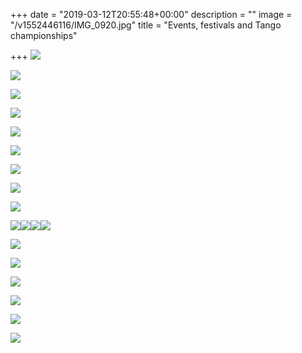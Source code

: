 +++
date = "2019-03-12T20:55:48+00:00"
description = ""
image = "/v1552446116/IMG_0920.jpg"
title = "Events, festivals and Tango championships"

+++
![](https://res.cloudinary.com/paris-tango/image/upload/v1552446605/IMG_0921.jpg)

![](https://res.cloudinary.com/paris-tango/image/upload/v1552446605/IMG_0926.jpg)

![](https://res.cloudinary.com/paris-tango/image/upload/v1552446605/IMG_0922.jpg)

![](https://res.cloudinary.com/paris-tango/image/upload/v1552446604/IMG_0917.jpg)

![](https://res.cloudinary.com/paris-tango/image/upload/v1552446604/IMG_0925.jpg)

![](https://res.cloudinary.com/paris-tango/image/upload/v1552446603/IMG_0918.jpg)

![](https://res.cloudinary.com/paris-tango/image/upload/v1552446603/IMG_0923.jpg)

![](https://res.cloudinary.com/paris-tango/image/upload/v1552446601/IMG_0928.jpg)

![](https://res.cloudinary.com/paris-tango/image/upload/v1552446602/IMG_0919.jpg)

![](https://res.cloudinary.com/paris-tango/image/upload/v1552982937/london2007_Fren_ontlA5faw6.jpg)![](https://res.cloudinary.com/paris-tango/image/upload/v1552982937/london_Frenchcr_acklA5faw6.jpg)![](https://res.cloudinary.com/paris-tango/image/upload/v1552982937/F_F_Ball_2008_leaflet.jpg)![](https://res.cloudinary.com/paris-tango/image/upload/v1552982937/F_F_ball_2009_flyer.jpg)

![](https://res.cloudinary.com/paris-tango/image/upload/v1552982937/F_F_ball_2011.jpg)

![](https://res.cloudinary.com/paris-tango/image/upload/v1552983639/Juvenal_Leaflet_Aug_2011.jpg)

![](https://res.cloudinary.com/paris-tango/image/upload/v1552983639/Flyer_Juvenal_2012_With_Graciela_Diego.jpg)

![](https://res.cloudinary.com/paris-tango/image/upload/v1552985238/Paula_Ballesteros_Alejandro_Hermidaflyer_June_2013.jpg)

![](https://res.cloudinary.com/paris-tango/image/upload/v1552985238/G_D-FlyerSeptOct2013.jpg)

![](https://res.cloudinary.com/paris-tango/image/upload/v1552985238/V_A-Flyer_London-NovDec2013.jpg)